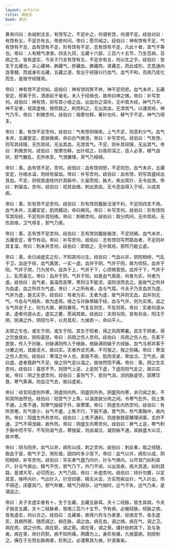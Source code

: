 ```yaml
---
layout: article
title: 调经论
book: 素问
---
```


黄帝问曰：余闻刺法言，有馀写之，不足补之，何谓有馀，何谓不足。歧伯对曰：有馀有五，不足亦有五，帝欲何问。帝曰；愿尽闻之。歧伯曰：神有馀有不足，气有馀有不足，血有馀有不足，形有馀有不足，志有馀有不足，凡此十者，其气不等也。帝曰：人有精气津液，四支九窍，五藏十六部，三百六十五节，乃生百病，百病之生，皆有虚实，今夫子乃言有馀有五，不足亦有五，何以生之乎。歧伯曰：皆生于五藏也。夫心藏神，肺藏气，肝藏血，脾藏肉，肾藏志，而此成形，志意通内连骨髓，而成身形五藏，五藏之道，皆出于经隧以行血气，血气不和，百病乃变化而生，是故守经隧焉。

帝曰：神有馀不足何如。歧伯曰：神有馀则笑不休，神不足则悲。血气未并，五藏安定，邪客于形，洒淅起于毫毛，未入于经络也，故命曰神之微。帝曰：补写柰何。歧伯曰：神有馀，则写其小络之血，出血勿之深斥，无中其大经，神气乃平。神不足者，视其虚络，按而致之，刺而利之，无出其血，无泄其气，以通其经，神气乃平。帝曰：刺微柰何。歧伯曰：按摩勿释，著针勿斥，移气于不足，神气乃得复。

帝曰：善。有馀不足柰何。歧伯曰：气有馀则喘咳，上气不足，则息利少气。血气未并，五藏安定，皮肤微病，命曰白气微泄。帝曰：补写柰何。歧伯曰：气有馀，则写其经隧，无伤其经，无出其血，无泄其气。不足，则补其经隧，无出其气。帝曰：刺微柰何。歧伯曰：按摩勿释，出针视之，曰我将深之，适人必革，精气自伏，邪气散乱，无所休息，气泄腠理，真气乃相得。

帝曰：善。血有馀不足，柰何。歧伯曰：血有馀则怒，不足则恐。血气未并，五藏安定，孙络水溢，则经有留血。帝曰：补写柰何。歧伯曰：血有馀，则写其盛经出其血。不足，则视其虚经内针其脉中，久留而视，脉大，疾出其针，无令血泄。帝曰：刺留血，柰何。歧伯曰：视其血络，刺出其血，无令恶血得入于经，以成其疾。

帝曰：善。形有馀不足柰何。歧伯曰：形有馀则腹胀泾溲不利，不足则四支不用。血气未并，五藏安定，肌肉蠕动，命曰微风。帝曰：补写柰何。歧伯曰：形有馀则写其阳经，不足则补其阳络。帝曰：刺微柰何。歧伯曰：取分肉间，无中其经，无伤其络，卫气得复，邪气乃索。

帝曰：善。志有馀不足柰何。歧伯曰：志有馀则腹胀飱泄，不足则厥。血气未并，五藏安定，骨节有动。帝曰：补写柰何。歧伯曰：志有馀则写然筋血者，不足则补其复溜。帝曰：刺未并柰何。歧伯曰：即取之，无中其经，邪所乃能立虚。

帝曰：善。余已闻虚实之形，不知其何以生。歧伯曰：气血以并，阴阳相倾，气乱于卫，血逆于经，血气离居，一实一虚。血并于阴，气并于阳，故为惊狂。血并于阳，气并于阴，乃为炅中。血并于上，气并于下，心烦惋善怒。血并于下，气并于上，乱而喜忘。帝曰：血并于阴，气并于阳，如是血气离居，何者为实，何者为虚。歧伯曰：血气者，喜温而恶寒，寒则泣不能流，温则消而去之。是故气之所并为血虚，血之所并为气虚。帝曰：人之所有者，血与气耳。今夫子乃言血并为虚，气并为虚，是无实乎。歧伯曰：有者为实，无者为虚，故气并则无血，血并则无气，今血与气相失，故为虚焉。络之与孙脉俱输于经，血与气并，则为实焉。血之与气并走于上，则为大厥，厥则暴死，气复反则生，不反则死。帝曰：实者何道从来，虚者何道从去，虚实之要，愿闻其故。歧伯曰：夫阴与阳，皆有俞会，阳注于阴，阴满之外，阴阳匀平，以充其形，九候若一，命曰平人。

夫邪之生也，或生于阴，或生于阳。其生于阳者，得之风雨寒暑。其生于阴者，得之饮食居处，阴阳喜怒。帝曰：风雨之伤人柰何。歧伯曰：风雨之伤人也，先客于皮肤，传入于孙脉，孙脉满则传入于络脉，络脉满则输于大经脉，血气与邪并客于分腠之闲，其脉坚大，故曰实。实者外坚充满，不可按之，按之则痛。帝曰：寒湿之伤人柰何。歧伯曰：寒湿之中人也，皮肤不收，肌肉坚紧，荣血泣，卫气去，故曰虚。虚者聂辟气不足，按之则气足以温之，故快然而不痛。帝曰：善。阴之生实柰何。歧伯曰：喜怒不节，则阴气上逆，上逆则下虚，下虚则阳气走之，故曰实矣。帝曰：阴之生虚柰何。歧伯曰：喜则气下，悲则气消，消则脉虚空，因寒饮食，寒气熏满，则血泣气去，故曰虚矣。

帝曰：经言阳虚则外寒，阴虚则内热，阳盛则外热，阴盛则内寒，余已闻之矣，不知其所由然也。歧伯曰：阳受气于上焦，以温皮肤分肉之闲。令寒气在外，则上焦不通，上焦不通，则寒气独留于外，故寒栗。帝曰：阴虚生内热柰何。歧伯曰：有所劳倦，形气衰少，谷气不盛，上焦不行，下脘不通，胃气热，热气熏胸中，故内热。帝曰：阳盛生外热柰何。歧伯曰：上焦不通利，则皮肤致密腠理闭塞，玄府不通，卫气不得泄越，故外热。帝曰：阴盛生内寒柰何。歧伯曰：厥气上逆，寒气积于胸中而不写，不写则温气去，寒独留，则血凝泣，凝则脉不通，其脉盛大以涩，故中寒。

帝曰：阴与阳并，血气以并，病形以成，刺之柰何。歧伯曰：刺此者，取之经隧，取血于营，取气于卫，用形哉，因四时多少高下。帝曰：血气以并，病形以成，阴阳相倾，补写柰何。歧伯曰：写实者气盛乃内针，针与气俱内，以开其门如利其户，针与气俱出，精气不伤，邪气乃下，外门不闭，以出其疾，摇大其道，如利其路，是谓大写，必切而出，大气乃屈。帝曰：补虚柰何。歧伯曰：持针勿置，以定其意，候呼内针，气出针入，针空四塞，精无从去，方实而疾出针，气入针出，热不得还，闭塞其门，邪气布散，精气乃得存，动气候时，近气不失，远气乃来，是谓追之。

帝曰：夫子言虚实者有十，生于五藏，五藏五脉耳。夫十二经脉，皆生其病，今夫子独言五藏，夫十二经脉者，皆络三百六十五节，节有病，必被经脉，经脉之病，皆有虚实，何以合之。歧伯曰：五藏者，故得六府与为表里，经络支节，各生虚实，其病所居，随而调之。病在脉，调之血。病在血，调之络。病在气，调之卫。病在肉，调之分肉。病在筋，调之筋。病在骨，调之骨。燔针劫刺其下，及与急者。病在骨，焠针药熨。病不知所痛，两蹻为上。身形有痛，九候莫病，则缪刺之。痛在于左而右脉病者，巨刺之。必谨察其九候，针道备矣。

